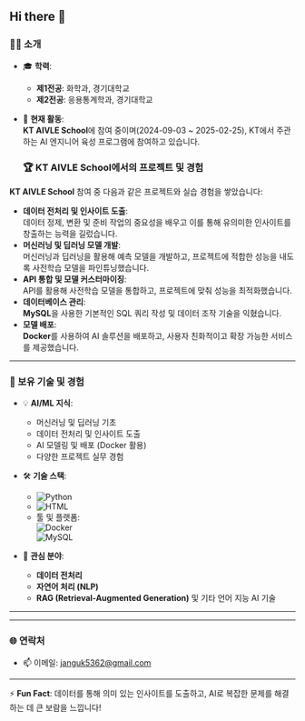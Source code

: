 ## Hi there 👋

### 👨‍🎓 소개
- 🎓 **학력**:  
  - **제1전공**: 화학과, 경기대학교  
  - **제2전공**: 응용통계학과, 경기대학교  

- 🎯 **현재 활동**:  
  **KT AIVLE School**에 참여 중이며(2024-09-03 ~ 2025-02-25), KT에서 주관하는 AI 엔지니어 육성 프로그램에 참여하고 있습니다.

  ### 🏆 KT AIVLE School에서의 프로젝트 및 경험
**KT AIVLE School** 참여 중 다음과 같은 프로젝트와 실습 경험을 쌓았습니다:  
- **데이터 전처리 및 인사이트 도출**:  
  데이터 정제, 변환 및 준비 작업의 중요성을 배우고 이를 통해 유의미한 인사이트를 창출하는 능력을 길렀습니다.  
- **머신러닝 및 딥러닝 모델 개발**:  
  머신러닝과 딥러닝을 활용해 예측 모델을 개발하고, 프로젝트에 적합한 성능을 내도록 사전학습 모델을 파인튜닝했습니다.  
- **API 통합 및 모델 커스터마이징**:  
  API를 활용해 사전학습 모델을 통합하고, 프로젝트에 맞춰 성능을 최적화했습니다.  
- **데이터베이스 관리**:  
  **MySQL**을 사용한 기본적인 SQL 쿼리 작성 및 데이터 조작 기술을 익혔습니다.  
- **모델 배포**:  
  **Docker**를 사용하여 AI 솔루션을 배포하고, 사용자 친화적이고 확장 가능한 서비스를 제공했습니다.

---

### 🚀 보유 기술 및 경험
- 💡 **AI/ML 지식**:
  - 머신러닝 및 딥러닝 기초  
  - 데이터 전처리 및 인사이트 도출  
  - AI 모델링 및 배포 (Docker 활용)  
  - 다양한 프로젝트 실무 경험  

- 🛠 **기술 스택**:  
  - ![Python](https://img.shields.io/badge/Python-3776AB?style=for-the-badge&logo=python&logoColor=white)  
  - ![HTML](https://img.shields.io/badge/HTML-E34F26?style=for-the-badge&logo=html5&logoColor=white)  
  - 툴 및 플랫폼:  
    ![Docker](https://img.shields.io/badge/Docker-2496ED?style=for-the-badge&logo=docker&logoColor=white)  
    ![MySQL](https://img.shields.io/badge/MySQL-4479A1?style=for-the-badge&logo=mysql&logoColor=white)  

- 🌱 **관심 분야**:  
  - **데이터 전처리**  
  - **자연어 처리 (NLP)**  
  - **RAG (Retrieval-Augmented Generation)** 및 기타 언어 지능 AI 기술  

---


---

### 🌐 연락처
- 📫 이메일: [janguk5362@gmail.com](mailto:janguk5362@gmail.com)

---

⚡ **Fun Fact**: 데이터를 통해 의미 있는 인사이트를 도출하고, AI로 복잡한 문제를 해결하는 데 큰 보람을 느낍니다!
